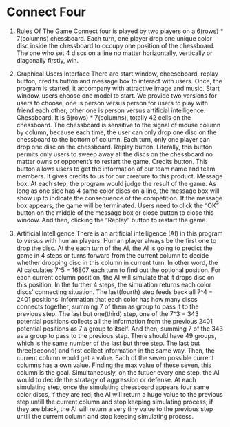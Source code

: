 # Connect Four
1.  Rules Of The Game
Connect four is played by two players on a 6(rows) * 7(columns) chessboard. Each turn, one player drop one unique color disc inside the chessboard to occupy one position of the chessboard. The one who set 4 discs on a line no matter horizontally, vertically or diagonally firstly, win.
       	
2.  Graphical Users Interface
There are start window, cheeseboard, replay button, credits button and message box to interact with users. Once, the program is started, it accompany with attractive image and music.
Start window, users choose one model to start. We provide two versions for users to choose, one is person versus person for users to play with friend each other; other one is person versus artificial intelligence.
Chessboard. It is 6(rows) * 7(columns), totally 42 cells on the chessboard. The chessboard is sensitive to the signal of mouse column by column, because each time, the user can only drop one disc on the chessboard to the bottom of column. Each turn, only one player can drop one disc on the chessboard.
Replay button. Literally, this button permits only users to sweep away all the discs on the chessboard no matter owns or opponent’s to restart the game.
Credits button. This button allows users to get the information of our team name and team members. It gives credits to us for our creature to this product.
Message box. At each step, the program would judge the result of the game. As long as one side has 4 same color discs on a line, the message box will show up to indicate the consequence of the competition. If the message box appears, the game will be terminated. Users need to click the “OK” button on the middle of the message box or close button to close this window. And then, clicking the “Replay” button to restart the game.

3.  Artificial Intelligence
There is an artificial intelligence (AI) in this program to versus with human players. Human player always be the first one to drop the disc. At the each turn of the AI, the AI is going to predict the game in 4 steps or turns forward from the current column to decide whether dropping disc in this column in current turn. In other word, the AI calculates 7^5 = 16807 each turn to find out the optional position. For each current column position, the AI will simulate that it drops disc on this position. In the further 4 steps, the simulation returns each color discs’ connecting situation.
The last(fourth) step feeds back all 7^4 = 2401 positions’ information that each color has how many discs connects together, summing 7 of them as group to pass it to the previous step. 
The last but one(third) step, one of the 7^3 = 343 potential positions collects all the information from the previous 2401 potential positions as 7 a group to itself. And then, summing 7 of the 343 as a group to pass to the previous step. There should have 49 groups, which is the same number of the last but three step. 
The last but three(second) and first collect information in the same way. Then, the current column would get a value. Each of the seven possible current columns has a own value. Finding the max value of these seven, this column is the goal.
Simultaneously, on the futuer every one step, the AI would to decide the stratagy of aggression or defense. At each simulating step, once the simulating chessboard appears four same color discs, if they are red, the AI will return a huge value to the previous step untill the current column and stop keeping simulating process; if they are black, the AI will return a very tiny value to the previous step untill the current column and stop keeping simulating process.

